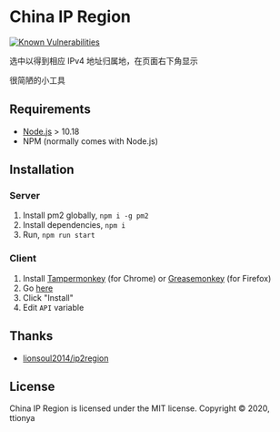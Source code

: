 # China IP Region

[![Known Vulnerabilities](https://snyk.io/test/github/ttionya/China-IP-Region/badge.svg?targetFile=package.json)](https://snyk.io/test/github/ttionya/China-IP-Region?targetFile=package.json)

选中以得到相应 IPv4 地址归属地，在页面右下角显示

很简陋的小工具

## Requirements

- [Node.js](https://nodejs.org/en/) > 10.18
- NPM (normally comes with Node.js)


## Installation
### Server

1. Install pm2 globally, `npm i -g pm2`
2. Install dependencies, `npm i`
3. Run, `npm run start`

### Client

1. Install [Tampermonkey](https://chrome.google.com/webstore/detail/tampermonkey/dhdgffkkebhmkfjojejmpbldmpobfkfo) (for Chrome) or [Greasemonkey](https://addons.mozilla.org/en-US/firefox/addon/greasemonkey/) (for Firefox)
2. Go [here](https://raw.githubusercontent.com/ttionya/China-IP-Region/master/tampermonkey-script/China-IP-Region.user.js)
3. Click "Install"
4. Edit `API` variable


## Thanks

- [lionsoul2014/ip2region](https://github.com/lionsoul2014/ip2region)


## License

China IP Region is licensed under the MIT license.
Copyright © 2020, ttionya
